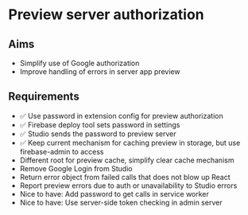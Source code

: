 Preview server authorization
============================

Aims
----

- Simplify use of Google authorization
- Improve handling of errors in server app preview


Requirements
------------

- ✅ Use password in extension config for preview authorization
- ✅ Firebase deploy tool sets password in settings
- ✅ Studio sends the password to preview server
- ✅ Keep current mechanism for caching preview in storage, but use firebase-admin to access
- Different root for preview cache, simplify clear cache mechanism
- Remove Google Login from Studio
- Return error object from failed calls that does not blow up React
- Report preview errors due to auth or unavailability to Studio errors
- Nice to have: Add password to get calls in service worker
- Nice to have: Use server-side token checking in admin server